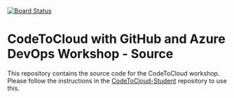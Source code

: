 [![Board Status](https://dev.azure.com/MichaelKloos/2f75891c-6579-4e80-a315-fda264be0432/1bec7a8b-700d-429e-927b-33333029151e/_apis/work/boardbadge/e2af2eab-40ec-4bb0-8a6e-35bcd76d2601)](https://dev.azure.com/MichaelKloos/2f75891c-6579-4e80-a315-fda264be0432/_boards/board/t/1bec7a8b-700d-429e-927b-33333029151e/Microsoft.RequirementCategory)
# CodeToCloud with GitHub and Azure DevOps Workshop - Source
This repository contains the source code for the CodeToCloud workshop. Please follow the instructions in the [CodeToCloud-Student](https://github.com/InsightDI-workshops/CodeToCloud-Student) repository to use this.

